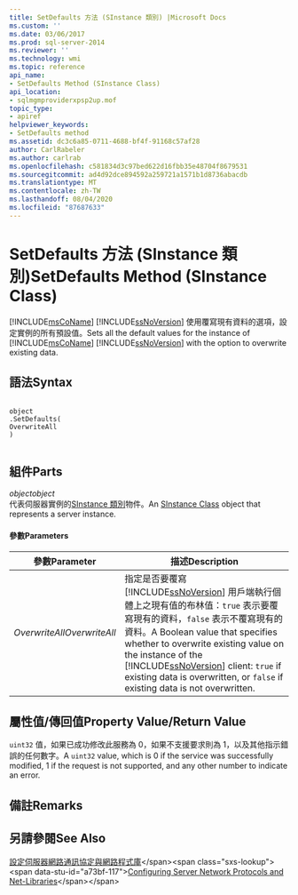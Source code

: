 ```yaml
---
title: SetDefaults 方法 (SInstance 類別) |Microsoft Docs
ms.custom: ''
ms.date: 03/06/2017
ms.prod: sql-server-2014
ms.reviewer: ''
ms.technology: wmi
ms.topic: reference
api_name:
- SetDefaults Method (SInstance Class)
api_location:
- sqlmgmproviderxpsp2up.mof
topic_type:
- apiref
helpviewer_keywords:
- SetDefaults method
ms.assetid: dc3c6a85-0711-4688-bf4f-91168c57af28
author: CarlRabeler
ms.author: carlrab
ms.openlocfilehash: c581834d3c97bed622d16fbb35e48704f8679531
ms.sourcegitcommit: ad4d92dce894592a259721a1571b1d8736abacdb
ms.translationtype: MT
ms.contentlocale: zh-TW
ms.lasthandoff: 08/04/2020
ms.locfileid: "87687633"
---
```

# <a name="setdefaults-method-sinstance-class"></a><span data-ttu-id="a73bf-102">SetDefaults 方法 (SInstance 類別)</span><span class="sxs-lookup"><span data-stu-id="a73bf-102">SetDefaults Method (SInstance Class)</span></span>
  <span data-ttu-id="a73bf-103">[!INCLUDE[msCoName](../../../includes/msconame-md.md)] [!INCLUDE[ssNoVersion](../../../includes/ssnoversion-md.md)] 使用覆寫現有資料的選項，設定實例的所有預設值。</span><span class="sxs-lookup"><span data-stu-id="a73bf-103">Sets all the default values for the instance of [!INCLUDE[msCoName](../../../includes/msconame-md.md)] [!INCLUDE[ssNoVersion](../../../includes/ssnoversion-md.md)] with the option to overwrite existing data.</span></span>  
  
## <a name="syntax"></a><span data-ttu-id="a73bf-104">語法</span><span class="sxs-lookup"><span data-stu-id="a73bf-104">Syntax</span></span>  
  
```  
  
object  
.SetDefaults(  
OverwriteAll  
)  
  
```  
  
## <a name="parts"></a><span data-ttu-id="a73bf-105">組件</span><span class="sxs-lookup"><span data-stu-id="a73bf-105">Parts</span></span>  
 <span data-ttu-id="a73bf-106">*object*</span><span class="sxs-lookup"><span data-stu-id="a73bf-106">*object*</span></span>  
 <span data-ttu-id="a73bf-107">代表伺服器實例的[SInstance 類別](sinstance-class.md)物件。</span><span class="sxs-lookup"><span data-stu-id="a73bf-107">An [SInstance Class](sinstance-class.md) object that represents a server instance.</span></span>  
  
#### <a name="parameters"></a><span data-ttu-id="a73bf-108">參數</span><span class="sxs-lookup"><span data-stu-id="a73bf-108">Parameters</span></span>  
  
|<span data-ttu-id="a73bf-109">參數</span><span class="sxs-lookup"><span data-stu-id="a73bf-109">Parameter</span></span>|<span data-ttu-id="a73bf-110">描述</span><span class="sxs-lookup"><span data-stu-id="a73bf-110">Description</span></span>|  
|---------------|-----------------|  
|<span data-ttu-id="a73bf-111">*OverwriteAll*</span><span class="sxs-lookup"><span data-stu-id="a73bf-111">*OverwriteAll*</span></span>|<span data-ttu-id="a73bf-112">指定是否要覆寫 [!INCLUDE[ssNoVersion](../../../includes/ssnoversion-md.md)] 用戶端執行個體上之現有值的布林值：`true` 表示要覆寫現有的資料，`false` 表示不覆寫現有的資料。</span><span class="sxs-lookup"><span data-stu-id="a73bf-112">A Boolean value that specifies whether to overwrite existing value on the instance of the [!INCLUDE[ssNoVersion](../../../includes/ssnoversion-md.md)] client: `true` if existing data is overwritten, or `false` if existing data is not overwritten.</span></span>|  
  
## <a name="property-valuereturn-value"></a><span data-ttu-id="a73bf-113">屬性值/傳回值</span><span class="sxs-lookup"><span data-stu-id="a73bf-113">Property Value/Return Value</span></span>  
 <span data-ttu-id="a73bf-114">`uint32` 值，如果已成功修改此服務為 0，如果不支援要求則為 1，以及其他指示錯誤的任何數字。</span><span class="sxs-lookup"><span data-stu-id="a73bf-114">A `uint32` value, which is 0 if the service was successfully modified, 1 if the request is not supported, and any other number to indicate an error.</span></span>  
  
## <a name="remarks"></a><span data-ttu-id="a73bf-115">備註</span><span class="sxs-lookup"><span data-stu-id="a73bf-115">Remarks</span></span>  
  
## <a name="see-also"></a><span data-ttu-id="a73bf-116">另請參閱</span><span class="sxs-lookup"><span data-stu-id="a73bf-116">See Also</span></span>  
 <span data-ttu-id="a73bf-117">[設定伺服器網路通訊協定與網路程式庫](https://msdn.microsoft.com/library/ms177485\(v=sql.100\).aspx)</span><span class="sxs-lookup"><span data-stu-id="a73bf-117">[Configuring Server Network Protocols and Net-Libraries](https://msdn.microsoft.com/library/ms177485\(v=sql.100\).aspx)</span></span>  
  
  
